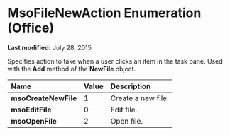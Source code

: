 
# MsoFileNewAction Enumeration (Office)

 **Last modified:** July 28, 2015

Specifies action to take when a user clicks an item in the task pane. Used with the  **Add** method of the **NewFile** object.


|**Name**|**Value**|**Description**|
|:-----|:-----|:-----|
| **msoCreateNewFile**|1|Create a new file.|
| **msoEditFile**|0|Edit file.|
| **msoOpenFile**|2|Open file.|
